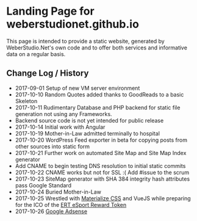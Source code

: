 # Landing Page for weberstudionet.github.io

This page is intended to provide a static website, generated by WeberStudio.Net's own code and to offer both services and informative data 
on a regular basis.

## Change Log / History

  * 2017-09-01 Setup of new VM server environment
  * 2017-10-10 Random Quotes added thanks to GoodReads to a basic Skeleton
  * 2017-10-11 Rudimentary Database and PHP backend for static file generation not using any Frameworks. 
  * Backend source code is not yet intended for public release
  * 2017-10-14 Initial work with Angular 
  * 2017-10-19 Mother-in-Law admitted terminally to hospital
  * 2017-10-20 WordPress Feed exporter in beta for copying posts from other sources into static form 
  * 2017-10-21 Further work on automated Site Map and Site Map Index generator
  * Add CNAME to begin testing DNS resolution to initial static commits
  * 2017-10-22 CNAME works but not for SSL :( Add #issue to the scrum
  * 2017-10-23 SiteMap generator with SHA 384 integrity hash attributes pass Google Standard
  * 2017-10-24 Buried Mother-in-Law
  * 2017-10-25 Wrestled with [Materialize CSS](http://materializecss.com/) and VueJS while preparing for the ICO of the [ERT eSport Reward Token](http://esports.com)
  * 2017-10-26 [Google Adsense](https://www.google.com/adsense)
